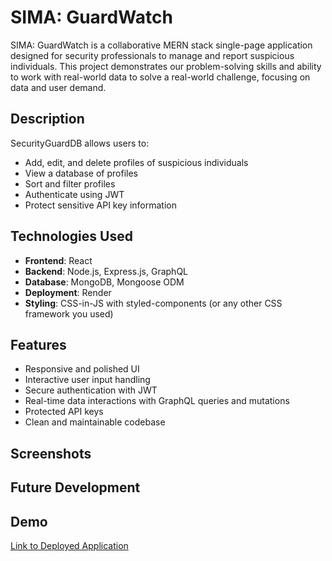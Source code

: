# SIMA: GuardWatch

 SIMA: GuardWatch is a collaborative MERN stack single-page application designed for security professionals to manage and report suspicious individuals. This project demonstrates our problem-solving skills and ability to work with real-world data to solve a real-world challenge, focusing on data and user demand.

## Description

SecurityGuardDB allows users to:
- Add, edit, and delete profiles of suspicious individuals
- View a database of profiles
- Sort and filter profiles
- Authenticate using JWT
- Protect sensitive API key information

## Technologies Used

- **Frontend**: React
- **Backend**: Node.js, Express.js, GraphQL
- **Database**: MongoDB, Mongoose ODM
- **Deployment**: Render
- **Styling**: CSS-in-JS with styled-components (or any other CSS framework you used)

## Features

- Responsive and polished UI
- Interactive user input handling
- Secure authentication with JWT
- Real-time data interactions with GraphQL queries and mutations
- Protected API keys
- Clean and maintainable codebase

## Screenshots

## Future Development

## Demo

[Link to Deployed Application]()

